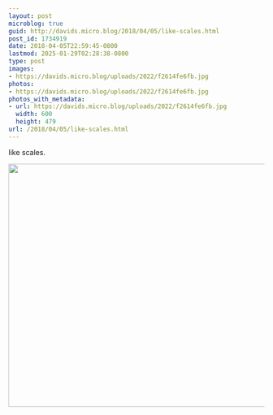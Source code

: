```yaml
---
layout: post
microblog: true
guid: http://davids.micro.blog/2018/04/05/like-scales.html
post_id: 1734919
date: 2018-04-05T22:59:45-0800
lastmod: 2025-01-29T02:28:38-0800
type: post
images:
- https://davids.micro.blog/uploads/2022/f2614fe6fb.jpg
photos:
- https://davids.micro.blog/uploads/2022/f2614fe6fb.jpg
photos_with_metadata:
- url: https://davids.micro.blog/uploads/2022/f2614fe6fb.jpg
  width: 600
  height: 479
url: /2018/04/05/like-scales.html
---
```

like scales.

<img src="/uploads/2022/f2614fe6fb.jpg" width="600" height="479" alt="">
